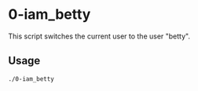 # 0-iam_betty

This script switches the current user to the user "betty".

## Usage

```bash
./0-iam_betty
